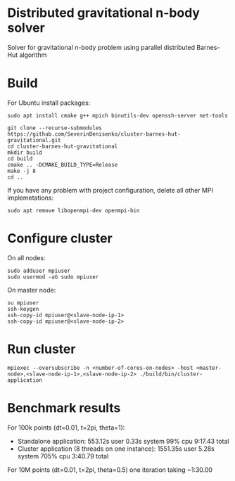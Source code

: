 # Distributed gravitational n-body solver

Solver for gravitational n-body problem using parallel distributed Barnes-Hut algorithm

# Build

For Ubuntu install packages:

```
sudo apt install cmake g++ mpich binutils-dev openssh-server net-tools
```

```
git clone --recurse-submodules https://github.com/SeverinDenisenko/cluster-barnes-hut-gravitational.git
cd cluster-barnes-hut-gravitational
mkdir build
cd build
cmake .. -DCMAKE_BUILD_TYPE=Release
make -j 8
cd ..
```

If you have any problem with project configuration, delete all other MPI implemetations:

```
sudo apt remove libopenmpi-dev openmpi-bin
```

# Configure cluster

On all nodes:

```
sudo adduser mpiuser
sudo usermod -aG sudo mpiuser
```

On master node:

```
su mpiuser
ssh-keygen
ssh-copy-id mpiuser@<slave-node-ip-1>
ssh-copy-id mpiuser@<slave-node-ip-2>
```

# Run cluster

```
mpiexec --oversubscribe -n <number-of-cores-on-nodes> -host <master-node>,<slave-node-ip-1>,<slave-node-ip-2> ./build/bin/cluster-application
```

# Benchmark results

For 100k points (dt=0.01, t=2pi, theta=1):
- Standalone application: 553.12s user 0.33s system 99% cpu 9:17.43 total
- Cluster application (8 threads on one instance): 1551.35s user 5.28s system 705% cpu 3:40.79 total

For 10M points (dt=0.01, t=2pi, theta=0.5) one iteration taking ~1:30.00
